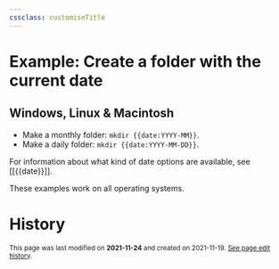 ```yaml
---
cssclass: customiseTitle
---
```

# Example: Create a folder with the current date

## Windows, Linux & Macintosh
 - Make a monthly folder: `mkdir {{date:YYYY-MM}}`.
 - Make a daily folder: `mkdir {{date:YYYY-MM-DD}}`.

For information about what kind of date options are available, see [[{{date}}]].

These examples work on all operating systems.

# History
<small>This page was last modified on <strong>2021-11-24</strong> and created on 2021-11-19. <a href="https://github.com/Taitava/obsidian-shellcommands-documentation/commits/main/./Example%20shell%20commands/Create%20a%20folder%20with%20the%20current%20date.md">See page edit history</a>.</small>
